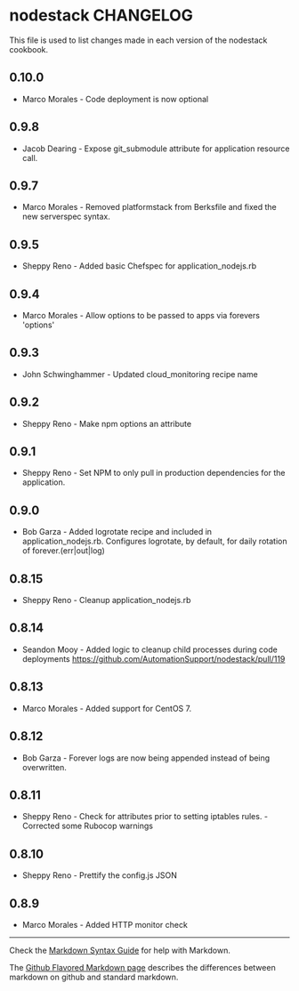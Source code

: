 nodestack CHANGELOG
===================

This file is used to list changes made in each version of the nodestack cookbook.

0.10.0
---
- Marco Morales - Code deployment is now optional

0.9.8
---
- Jacob Dearing - Expose git_submodule attribute for application resource call.

0.9.7
---
- Marco Morales - Removed platformstack from Berksfile and fixed the new serverspec syntax.

0.9.5
-----
- Sheppy Reno - Added basic Chefspec for application_nodejs.rb

0.9.4
---
- Marco Morales - Allow options to be passed to apps via forevers 'options'

0.9.3
-----
- John Schwinghammer - Updated cloud_monitoring recipe name

0.9.2
-----
- Sheppy Reno - Make npm options an attribute

0.9.1
-----
- Sheppy Reno - Set NPM to only pull in production dependencies for the application.

0.9.0
-----
- Bob Garza - Added logrotate recipe and included in application_nodejs.rb.  Configures logrotate, by default, for daily rotation of forever.(err|out|log)

0.8.15
------
- Sheppy Reno - Cleanup application_nodejs.rb

0.8.14
------
- Seandon Mooy - Added logic to cleanup child processes during code deployments https://github.com/AutomationSupport/nodestack/pull/119

0.8.13
------
- Marco Morales - Added support for CentOS 7.

0.8.12
------
- Bob Garza - Forever logs are now being appended instead of being overwritten.

0.8.11
------
- Sheppy Reno - Check for attributes prior to setting iptables rules.
              - Corrected some Rubocop warnings

0.8.10
------
- Sheppy Reno - Prettify the config.js JSON

0.8.9
-----
- Marco Morales - Added HTTP monitor check


- - -
Check the [Markdown Syntax Guide](http://daringfireball.net/projects/markdown/syntax) for help with Markdown.

The [Github Flavored Markdown page](http://github.github.com/github-flavored-markdown/) describes the differences between markdown on github and standard markdown.
